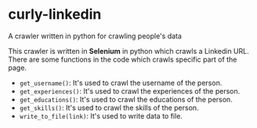 # curly-linkedin
A crawler written in python for crawling people's data

This crawler is written in **Selenium** in python which crawls a Linkedin URL.
There are some functions in the code which crawls specific part of the page.

- ```get_username()```: It's used to crawl the username of the person.
- ```get_experiences()```: It's used to crawl the experiences of the person.
- ```get_educations()```: It's used to crawl the educations of the person.
- ```get_skills()```: It's used to crawl the skills of the person.
- ```write_to_file(link)```: It's used to write data to file.
